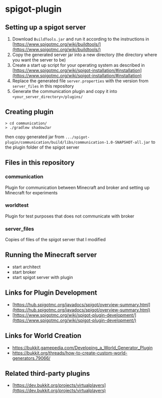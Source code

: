 # spigot-plugin


## Setting up a spigot server
1. Download `BuildTools.jar` and run it according to the instructions in [https://www.spigotmc.org/wiki/buildtools/](https://www.spigotmc.org/wiki/buildtools/)
2. Copy the generated server jar into a new directory (the directory where you want the server to be)
3. Create a start up script for your operating system as described in [https://www.spigotmc.org/wiki/spigot-installation/#installation](https://www.spigotmc.org/wiki/spigot-installation/#installation)
4. Replace the generated file `server.properties` with the version from `server_files` in this repository
5. Generate the communication plugin and copy it into `<your_server_directory>/plugins/`

## Creating plugin
`> cd communication/`  
`> ./gradlew shadowJar`

then copy generated jar from `.../spigot-plugin/communication/build/libs/communication-1.0-SNAPSHOT-all.jar` to the plugin folder of the spigot server

## Files in this repository
### communication
Plugin for communication between Minecraft and broker and setting up Minecraft for experiments

### worldtest
Plugin for test purposes that does not communicate with broker

### server_files
Copies of files of the spigot server that I modified

## Running the Minecraft server
- start architect
- start broker
- start spigot server with plugin


## Links for Plugin Development
- [https://hub.spigotmc.org/javadocs/spigot/overview-summary.html](https://hub.spigotmc.org/javadocs/spigot/overview-summary.html)
- [https://www.spigotmc.org/wiki/spigot-plugin-development/](https://www.spigotmc.org/wiki/spigot-plugin-development/)


## Links for World Creation
- https://bukkit.gamepedia.com/Developing_a_World_Generator_Plugin
- https://bukkit.org/threads/how-to-create-custom-world-generators.79066/

## Related third-party plugins
- [https://dev.bukkit.org/projects/virtualplayers](https://dev.bukkit.org/projects/virtualplayers)